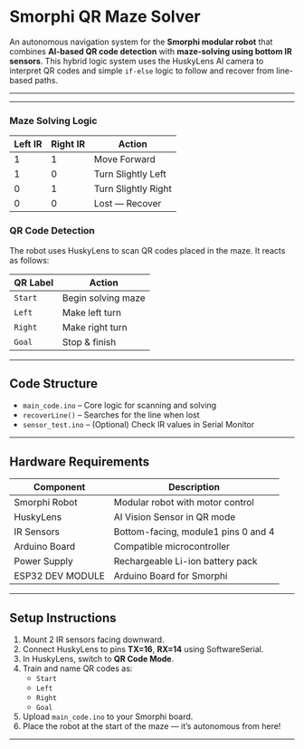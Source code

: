#  Smorphi QR Maze Solver

An autonomous navigation system for the **Smorphi modular robot** that combines **AI-based QR code detection** with **maze-solving using bottom IR sensors**. This hybrid logic system uses the HuskyLens AI camera to interpret QR codes and simple `if-else` logic to follow and recover from line-based paths.

---


---



###  Maze Solving Logic

| Left IR | Right IR | Action              |
|---------|----------|---------------------|
| 1       | 1        | Move Forward        |
| 1       | 0        | Turn Slightly Left  |
| 0       | 1        | Turn Slightly Right |
| 0       | 0        | Lost — Recover      |

###  QR Code Detection

The robot uses HuskyLens to scan QR codes placed in the maze. It reacts as follows:

| QR Label | Action               |
|----------|----------------------|
| `Start`  | Begin solving maze   |
| `Left`   | Make left turn       |
| `Right`  | Make right turn      |
| `Goal`   | Stop & finish        |

---

##  Code Structure

- `main_code.ino` – Core logic for scanning and solving
- `recoverLine()` – Searches for the line when lost
- `sensor_test.ino` – (Optional) Check IR values in Serial Monitor

---

##  Hardware Requirements

| Component      | Description                          |
|----------------|--------------------------------------|
| Smorphi Robot  | Modular robot with motor control     |
| HuskyLens      | AI Vision Sensor in QR mode          |
| IR Sensors     | Bottom-facing, module1 pins 0 and 4  |
| Arduino Board  | Compatible microcontroller            |
| Power Supply   | Rechargeable Li-ion battery pack 
| ESP32 DEV MODULE | Arduino Board for Smorphi

---

##  Setup Instructions

1. Mount 2 IR sensors facing downward.
2. Connect HuskyLens to pins **TX=16**, **RX=14** using SoftwareSerial.
3. In HuskyLens, switch to **QR Code Mode**.
4. Train and name QR codes as:
   - `Start`
   - `Left`
   - `Right`
   - `Goal`
5. Upload `main_code.ino` to your Smorphi board.
6. Place the robot at the start of the maze — it’s autonomous from here!

---




